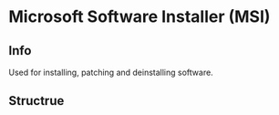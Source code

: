 # Microsoft Software Installer (MSI)

## Info
Used for installing, patching and deinstalling software.

## Structrue

